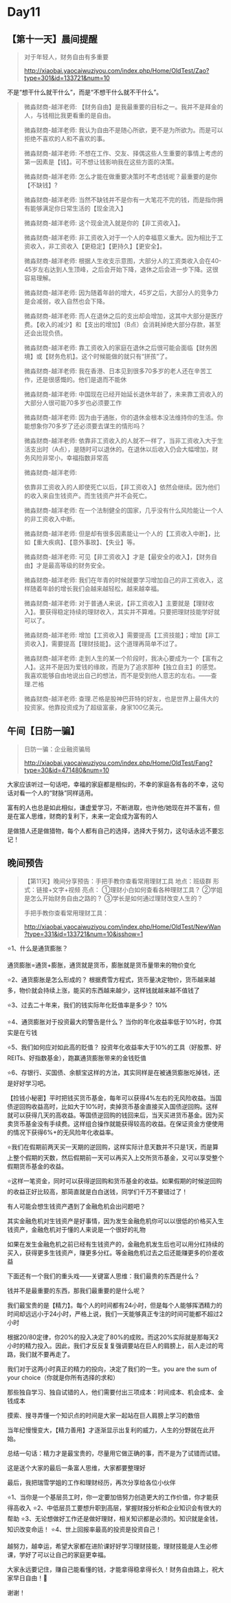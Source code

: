 # Day11

## 【第十一天】晨间提醒

> 对于年轻人，财务自由有多重要
>
> http://xiaobai.yaocaiwuziyou.com/index.php/Home/OldTest/Zao?type=301&id=133721&num=10

不是“想干什么就干什么”，而是“不想干什么就不干什么”。

>微淼财商-越洋老师:
>【财务自由】是我最重要的目标之一。我并不是拜金的人，与钱相比我更看重的是自由。
>
>微淼财商-越洋老师:
>我认为自由不是随心所欲，更不是为所欲为。而是可以拒绝不喜欢的人和不喜欢的事。
>
>微淼财商-越洋老师:
>不想在工作、交友、择偶这些人生重要的事情上考虑的第一因素是【钱】。可不想让钱影响我在这些方面的决策。
>
>微淼财商-越洋老师:
>怎么才能在做重要决策时不考虑钱呢？最重要的是你【不缺钱】?
>
>微淼财商-越洋老师:
>当然不缺钱并不是你有一大笔花不完的钱，而是指你拥有能够满足你日常生活的【现金流入】
>
>微淼财商-越洋老师:
>这个现金流入就是你的【非工资收入】。
>
>微淼财商-越洋老师:
>非工资收入对于一个人的幸福意义重大。因为相比于工资收入，非工资收入【更稳定】【更持久】【更安全】。
>
>微淼财商-越洋老师:
>根据人生收支示意图，大部分人的工资类收入会在40-45岁左右达到人生顶峰，之后会开始下降，退休之后会进一步下降。这很容易理解。
>
>微淼财商-越洋老师:
>因为随着年龄的增大，45岁之后，大部分人的竞争力是会减弱，收入自然也会下降。
>
>微淼财商-越洋老师:
>而人在退休之后的支出却会增加，这其中大部分是医疗费。【收入的减少】和【支出的增加】（B点）会消耗掉绝大部分存款，甚至还会出现负债。
>
>微淼财商-越洋老师:
>靠工资收入的家庭在退休之后很可能会面临【财务困境】或【财务危机】。这个时候能做的就只有“拼孩”了。
>
>微淼财商-越洋老师:
>我在香港、日本见到很多70多岁的老人还在辛苦工作，还是很感慨的。他们是退而不能休
>
>微淼财商-越洋老师:
>中国现在已经开始延长退休年龄了，未来靠工资收入的大部分人很可能70多岁也必须要工作
>
>微淼财商-越洋老师:
>因为由于通胀，你的退休金根本没法维持你的生活。你能想象你70多岁了还必须要去谋生的情形吗？
>
>微淼财商-越洋老师:
>依靠非工资收入的人就不一样了，当非工资收入大于生活支出时（A点），是随时可以退休的。在退休以后收入仍会大幅增加，财务风险非常小，幸福指数非常高
>
>微淼财商-越洋老师:
>
>依靠非工资收入的人即使死亡以后，【非工资收入】依然会继续。因为他们的收入来自生钱资产。而生钱资产并不会死亡。
>
>微淼财商-越洋老师:
>在一个法制健全的国家，几乎没有什么风险能让一个人的非工资收入中断。
>
>微淼财商-越洋老师:
>但是却有很多因素能让一个人的【工资收入中断】，比如【重大疾病】、【意外事故】、【失业】等。
>
>微淼财商-越洋老师:
>可见【非工资收入】才是【最安全的收入】，【财务自由】才是最高等级的财务安全。
>
>微淼财商-越洋老师:
>我们在年青的时候就要学习增加自己的非工资收入，这样随着年龄的增长我们会越来越轻松，越来越幸福。
>
>微淼财商-越洋老师:
>对于普通人来说，【非工资收入】主要就是【理财收入】。要获得稳定持续的理财收入，其实并不算难。只要把理财技能学好就可以了。
>
>微淼财商-越洋老师:
>增加【工资收入】需要提高【工资技能】；增加【非工资收入】，需要提高【理财技能】。这个道理再简单不过了。
>
>微淼财商-越洋老师:
>走到人生的某一个阶段时，我决心要成为一个【富有之人】。这并不是因为爱钱的缘故，而是为了追求那种【独立自主】的感觉。我喜欢能够自由地说出自己的想法，而不是受到他人意志的左右。——查理.芒格
>
>微淼财商-越洋老师:
>查理.芒格是股神巴菲特的好友，也是世界上最伟大的投资家。他靠投资成为了超级富豪，身家100亿美元。

## 午间【日防一骗】

> 日防一骗：企业融资骗局
>
> http://xiaobai.yaocaiwuziyou.com/index.php/Home/OldTest/Fang?type=30&id=471480&num=10

大家应该听过一句话吧，幸福的家庭都是相似的，不幸的家庭各有各的不幸，这句话对看一个人的“财脉”同样适用。

富有的人也总是如此相似，谦虚爱学习，不断进取，也许他/她现在并不富有，但是在富人思维，财商的复利下，未来一定会成为富有的人

是做猎人还是做猎物，每个人都有自己的选择，选择大于努力，这句话永远不要忘记！



## 晚间预告

> 【第11天】晚间分享预告：手把手教你查看常用理财工具
> 地点：班级群
> 形式：链接+文字+视频
> 亮点：
> ①理财小白如何查看各种理财工具？
> ②学姐是怎么开始财务自由之路的？
> ③学长是如何通过理财改变人生的？
>
> 手把手教你查看常用理财工具：
>
> http://xiaobai.yaocaiwuziyou.com/index.php/Home/OldTest/NewWan?type=331&id=133721&num=10&isshow=1

⭐1、什么是通货膨胀？

通货膨胀=通货+膨胀，通货就是货币，膨胀就是货币量带来的物价变化

⭐2、通货膨胀是怎么形成的？
根据费雪方程式，货币量决定物价，货币越来越多，物价就会持续上涨，能买的东西越来越少，这样钱就越来越不值钱了

⭐3、过去二十年来，我们的钱实际年化贬值率是多少？
10%

⭐4、通货膨胀对于投资最大的警告是什么？
当你的年化收益率低于10%时，你其实是在亏钱

⭐5、我们如何应对如此高的贬值？
投资年化收益率大于10%的工具（好股票、好REITs、好指数基金），跑赢通货膨胀带来的金钱贬值

⭐6、存银行、买国债、余额宝这样的方法，其实同样是在被通货膨胀吃掉钱，还是好好学习吧。



【捡钱小秘密】平时把钱买货币基金，每年可以获得4%左右的无风险收益。当国债逆回购收益高时，比如大于10%时，卖掉货币基金直接买入国债逆回购。这样就可以获得几天的高收益。等国债逆回购的钱回来后，当天买进货币基金。因为买卖货币基金没有手续费。这样组合操作就能获得较高的收益。在保证资金方便使用的情况下获得6%+的无风险年化收益率。

⭐我们在假期前两天买一天期的逆回购，这样实际计息天数并不只是1天，而是算上整个假期的天数，然后假期前一天可以再买入上交所货币基金，又可以享受整个假期货币基金的收益。

⭐这样一笔资金，同时可以获得逆回购和货币基金的收益。如果假期的时候逆回购的收益正好比较高，那简直就是白白送钱，同学们千万不要错过了！



有人可能会想生钱资产遇到了金融危机会出问题吧？

其实金融危机对生钱资产是好事情，因为发生金融危机你可以以很低的价格买入生钱资产，金融危机对于懂的人来说是一个很好的礼物

如果在发生金融危机之前已经有生钱资产的，金融危机发生后也可以用分红持续的买入，获得更多生钱资产，赚更多分红。等金融危机过去之后还能赚更多的价差收益

下面还有一个我们的重头戏——关键富人思维：我们最贵的东西是什么？

钱并不是最重要的东西，那我们最重要的是什么呢？

我们最宝贵的是【精力】。每个人的时间都有24小时，但是每个人能够挥洒精力的时间却远远小于24小时，严格上说，我们一天能够真正专注的时间可能都不超过2小时

根据20/80定律，你20%的投入决定了80%的成败。而这20%实际就是那每天2小时的精力投入。因此，我们才反反复复强调要站在巨人的肩膀上，前人走过的弯路，我们就不要再走了。

我们对于这两小时真正的精力的投向，决定了我们的一生。you are the sum of your choice（你就是你所有选择的求和）

那些独自学习、独自试错的人，他们需要付出三项成本：时间成本、机会成本、金钱成本

摸索、搜寻弄懂一个知识点的时间是大家一起站在巨人肩膀上学习的数倍

当年纪慢慢变大，【精力善用】才逐渐显示出复利的威力，人生的分野就在此开始。

总结一句话：精力才是最宝贵的，尽量用它做正确的事，而不是为了试错而试错。

这是送个大家的最后一条富人思维，大家都要整理好

最后，我把瑞雪学姐的工作和理财经历，再次分享给各位小伙伴

⭐1、当你是一个基层员工时，你一定要加倍努力创造更大的工作价值，你才能获得高收入
⭐2、中低层员工要想升职到高层，掌握财报分析和企业知识会有很大的帮助
⭐3、无论想做好工作还是做好理财，相关知识都是必须的。知识就是金钱，知识改变命运！
⭐4、世上回报率最高的投资是投资自己！

越努力，越幸运，希望大家都在进阶课好好学习理财技能，理财技能是人生必修课，学好了可以让自己的家庭更幸福。

大家永远要记住，赚自己能看懂的钱，才能拿得稳拿得长久！财务自由路上，祝大家早日自由！🤗



谢谢！


